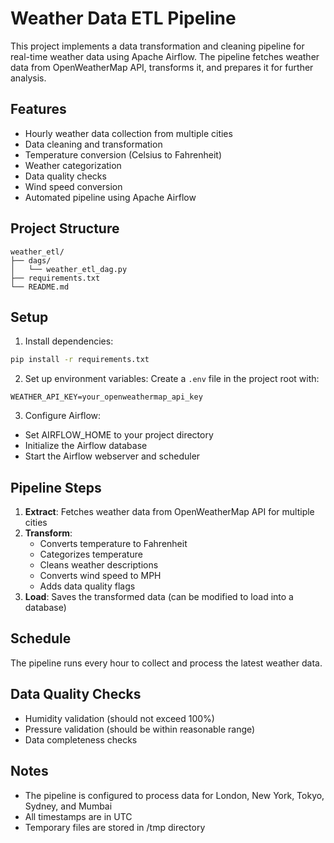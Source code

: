 # Weather Data ETL Pipeline

This project implements a data transformation and cleaning pipeline for real-time weather data using Apache Airflow. The pipeline fetches weather data from OpenWeatherMap API, transforms it, and prepares it for further analysis.

## Features

- Hourly weather data collection from multiple cities
- Data cleaning and transformation
- Temperature conversion (Celsius to Fahrenheit)
- Weather categorization
- Data quality checks
- Wind speed conversion
- Automated pipeline using Apache Airflow

## Project Structure

```
weather_etl/
├── dags/
│   └── weather_etl_dag.py
├── requirements.txt
└── README.md
```

## Setup

1. Install dependencies:
```bash
pip install -r requirements.txt
```

2. Set up environment variables:
Create a `.env` file in the project root with:
```
WEATHER_API_KEY=your_openweathermap_api_key
```

3. Configure Airflow:
- Set AIRFLOW_HOME to your project directory
- Initialize the Airflow database
- Start the Airflow webserver and scheduler

## Pipeline Steps

1. **Extract**: Fetches weather data from OpenWeatherMap API for multiple cities
2. **Transform**: 
   - Converts temperature to Fahrenheit
   - Categorizes temperature
   - Cleans weather descriptions
   - Converts wind speed to MPH
   - Adds data quality flags
3. **Load**: Saves the transformed data (can be modified to load into a database)

## Schedule

The pipeline runs every hour to collect and process the latest weather data.

## Data Quality Checks

- Humidity validation (should not exceed 100%)
- Pressure validation (should be within reasonable range)
- Data completeness checks

## Notes

- The pipeline is configured to process data for London, New York, Tokyo, Sydney, and Mumbai
- All timestamps are in UTC
- Temporary files are stored in /tmp directory
